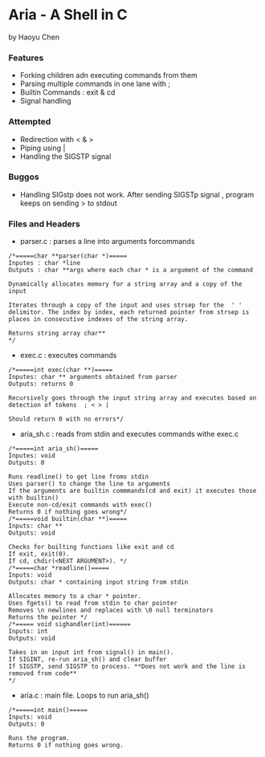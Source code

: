 # Aria - A Shell in C
by Haoyu Chen
### Features
* Forking children adn executing commands from them
* Parsing multiple commands in one lane with ;
* Builtin Commands : exit & cd
* Signal handling

### Attempted
* Redirection with < & > 
* Piping using |
* Handling the SIGSTP signal

### Buggos
* Handling SIGstp does not work. After sending SIGSTp signal , program keeps on sending > to stdout

### Files and Headers
* parser.c : parses a line into arguments forcommands
```
/*=====char **parser(char *)=====
Inputes : char *line
Outputs : char **args where each char * is a argument of the command

Dynamically allocates memory for a string array and a copy of the input

Iterates through a copy of the input and uses strsep for the  ' ' delimitor. The index by index, each returned pointer from strsep is places in consecutive indexes of the string array. 

Returns string array char**
*/
```
* exec.c : executes commands
```
/*=====int exec(char **)=====
Inputes: char ** arguments obtained from parser
Outputs: returns 0

Recursively goes through the input string array and executes based on detection of tokens  ; < > | 

Should return 0 with no errors*/

```
* aria_sh.c : reads from stdin and executes commands withe exec.c
```
/*=====int aria_sh()=====
Inputes: void
Outputs: 0

Runs readline() to get line froms stdin
Uses parser() to change the line to arguments
If the arguments are builtin commmands(cd and exit) it executes those with builtin()
Execute non-cd/exit commands with exec()
Returns 0 if nothing goes wrong*/
/*=====void builtin(char **)=====
Inputs: char **
Outputs: void

Checks for builting functions like exit and cd
If exit, exit(0).
If cd, chdir(<NEXT ARGUMENT>). */
/*=====char *readline()=====
Inputs: void
Outputs: char * containing input string from stdin

Allocates memory to a char * pointer.
Uses fgets() to read from stdin to char pointer
Removes \n newlines and replaces with \0 null terminators
Returns the pointer */
/*===== void sighandler(int)======
Inputs: int
Outputs: void

Takes in an input int from signal() in main().
If SIGINT, re-run aria_sh() and clear buffer
If SIGSTP, send SIGSTP to process. **Does not work and the line is removed from code**
*/
```
* aria.c : main file. Loops to run aria_sh()
```
/*=====int main()=====
Inputs: void
Outputs: 0

Runs the program. 
Returns 0 if nothing goes wrong.
```
